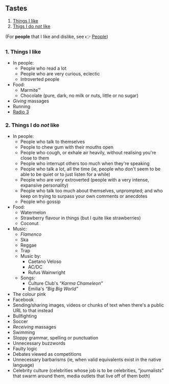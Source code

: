 ## Tastes

1. [Things I like](#1-things-i-like)
1. [Thigs I do *not* like](#2-things-i-do-not-like)

(For **people** that I like and dislike, see <span class="icon ref">👉</span>&nbsp;[People](people.md))

### 1. Things I like

* In people:
  * People who read a lot
  * People who are very curious, eclectic
  * Introverted people
* Food:
  * Marmite&trade;
  * Chocolate (pure, dark, no milk or nuts, little or no sugar)
* *Giving* massages
* Running
* [Radio 3](http://www.rtve.es/radio/radio3/)

### 2. Things I do *not* like

* In people:
  * People who talk to themselves
  * People to chew gum with their mouths open
  * People who cough, or exhale air heavily, without realising you're close to them
  * People who interrupt others too much when they're speaking
  * People who talk a lot, all the time (ie, people who don't seem to be able to be quiet or to just listen for a while)
  * People who are *very* extroverted (people with a very intense, expansive personality)
  * People who talk too much about themselves, unprompted; and who keep on trying to surpass your own comments or anecdotes
  * People who gossip
* Food:
  * Watermelon
  * Strawberry flavour in things (but I quite like strawberries)
  * Coconut
* Music:
  * *Flamenco*
  * Ska
  * Reggae
  * Trap
  * Music by:
    * Caetano Veloso
    * AC/DC
    * Rufus Wainwright
  * Songs:
    * Culture Club's *&ldquo;Karma Chameleon&rdquo;*
    * Emilia's *&ldquo;Big Big World&rdquo;*
* The colour pink
* Facebook
* Sending/sharing images, videos or chunks of text when there's a public URL to that instead
* Bullfighting
* Soccer
* *Receiving* massages
* Swimming
* Sloppy grammar, spelling or punctuation
* Unnecessary buzzwords
* Faulty logic
* Debates viewed as competitions
* Unnecessary barbarisms (ie, when valid equivalents exist in the native language)
* Celebrity culture (celebrities whose job is to be celebrities, &ldquo;journalists&rdquo; that swarm around them, media outlets that live off of them both)
